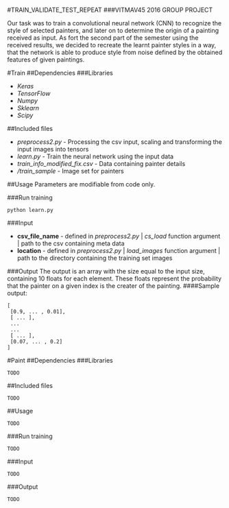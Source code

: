 #TRAIN_VALIDATE_TEST_REPEAT
###VITMAV45 2016 GROUP PROJECT

Our task was to train a convolutional neural network (CNN)  to recognize the style of selected painters, and later on to determine the origin of a painting received as input. As fort the second part of the semester using the received results, we decided to recreate the learnt painter styles in a way, that the network is able to produce style from noise defined by the obtained features of given paintings.

#Train 
##Dependencies 
###Libraries
* _Keras_
* _TensorFlow_
* _Numpy_
* _Sklearn_
* _Scipy_

##Included files
* _preprocess2.py_ - Processing the csv input, scaling and transforming the input images into tensors
* _learn.py_ - Train the neural network using the input data
* _train_info_modified_fix.csv_ - Data containing painter details
* _/train_sample_ - Image set for painters

##Usage
Parameters are modifiable from code only. 

###Run training
```
python learn.py
```

###Input 
* **csv_file_name** - defined in _preprocess2.py_ | _cs_load_ function argument | path to the csv containing meta data 
* **location** - defined in _preprocess2.py_ | _load_images_ function argument | path to the directory containing the training set images

###Output
The output is an array with the size equal to the input size, containing 10 floats for each element. These floats represent the probability that the painter on a given index is the creater of the painting.
####Sample output:
```
[ 
 [0.9, ... , 0.01],
 [ ... ],
 ...
 ...
 [ ... ],
 [0.07, ... , 0.2]
]
```

#Paint
##Dependencies 
###Libraries
```
TODO
```

##Included files
```
TODO
```

##Usage
```
TODO
```

###Run training
```
TODO
```

###Input 
```
TODO
```

###Output
```
TODO
```
